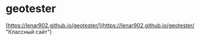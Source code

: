 # geotester
[https://lenar902.github.io/geotester/](https://lenar902.github.io/geotester/ "Классный сайт")

